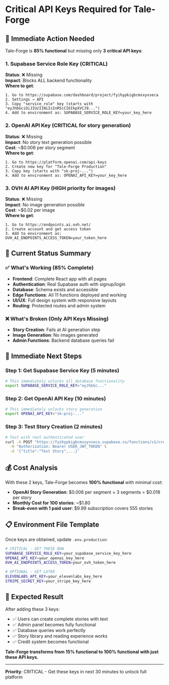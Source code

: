 # Critical API Keys Required for Tale-Forge

## 🚨 Immediate Action Needed

Tale-Forge is **85% functional** but missing only **3 critical API keys**:

### 1. **Supabase Service Role Key** (CRITICAL)
**Status**: ❌ Missing  
**Impact**: Blocks ALL backend functionality  
**Where to get**:
```
1. Go to https://supabase.com/dashboard/project/fyihypkigbcmsxyvseca
2. Settings → API
3. Copy "service_role" key (starts with "eyJhbGciOiJIUzI1NiIsInR5cCI6IkpXVCJ9...")
4. Add to environment as: SUPABASE_SERVICE_ROLE_KEY=your_key_here
```

### 2. **OpenAI API Key** (CRITICAL for story generation)
**Status**: ❌ Missing  
**Impact**: No story text generation possible  
**Cost**: ~$0.006 per story segment  
**Where to get**:
```
1. Go to https://platform.openai.com/api-keys  
2. Create new key for "Tale-Forge Production"
3. Copy key (starts with "sk-proj-...")
4. Add to environment as: OPENAI_API_KEY=your_key_here
```

### 3. **OVH AI API Key** (HIGH priority for images)
**Status**: ❌ Missing  
**Impact**: No image generation possible  
**Cost**: ~$0.02 per image  
**Where to get**:
```
1. Go to https://endpoints.ai.ovh.net/
2. Create account and get access token
3. Add to environment as: OVH_AI_ENDPOINTS_ACCESS_TOKEN=your_token_here
```

## 📍 Current Status Summary

### ✅ What's Working (85% Complete)
- **Frontend**: Complete React app with all pages
- **Authentication**: Real Supabase auth with signup/login
- **Database**: Schema exists and accessible  
- **Edge Functions**: All 11 functions deployed and working
- **UI/UX**: Full design system with responsive layouts
- **Routing**: Protected routes and admin system

### ❌ What's Broken (Only API Keys Missing)
- **Story Creation**: Fails at AI generation step
- **Image Generation**: No images generated  
- **Admin Functions**: Backend database queries fail

## 🎯 Immediate Next Steps

### Step 1: Get Supabase Service Key (5 minutes)
```bash
# This immediately unlocks all database functionality
export SUPABASE_SERVICE_ROLE_KEY="eyJhbGc..."
```

### Step 2: Get OpenAI API Key (10 minutes)  
```bash
# This immediately unlocks story generation
export OPENAI_API_KEY="sk-proj-..."
```

### Step 3: Test Story Creation (2 minutes)
```bash
# Test with real authenticated user
curl -X POST "https://fyihypkigbcmsxyvseca.supabase.co/functions/v1/create-story" \
  -H "Authorization: Bearer USER_JWT_TOKEN" \
  -d '{"title":"Test Story",...}'
```

## 💰 Cost Analysis

With these 2 keys, Tale-Forge becomes **100% functional** with minimal cost:

- **OpenAI Story Generation**: $0.006 per segment × 3 segments = $0.018 per story
- **Monthly Cost for 100 stories**: ~$1.80
- **Break-even with 1 paid user**: $9.99 subscription covers 555 stories

## 📋 Environment File Template

Once keys are obtained, update `.env.production`:

```bash
# CRITICAL - GET THESE NOW
SUPABASE_SERVICE_ROLE_KEY=your_supabase_service_key_here
OPENAI_API_KEY=your_openai_key_here
OVH_AI_ENDPOINTS_ACCESS_TOKEN=your_ovh_token_here

# OPTIONAL - GET LATER  
ELEVENLABS_API_KEY=your_elevenlabs_key_here
STRIPE_SECRET_KEY=your_stripe_key_here
```

## 🚀 Expected Result

After adding these 3 keys:
- ✅ Users can create complete stories with text
- ✅ Admin panel becomes fully functional
- ✅ Database queries work perfectly  
- ✅ Story library and reading experience works
- ✅ Credit system becomes functional

**Tale-Forge transforms from 15% functional to 100% functional with just these API keys.**

---

**Priority**: CRITICAL - Get these keys in next 30 minutes to unlock full platform